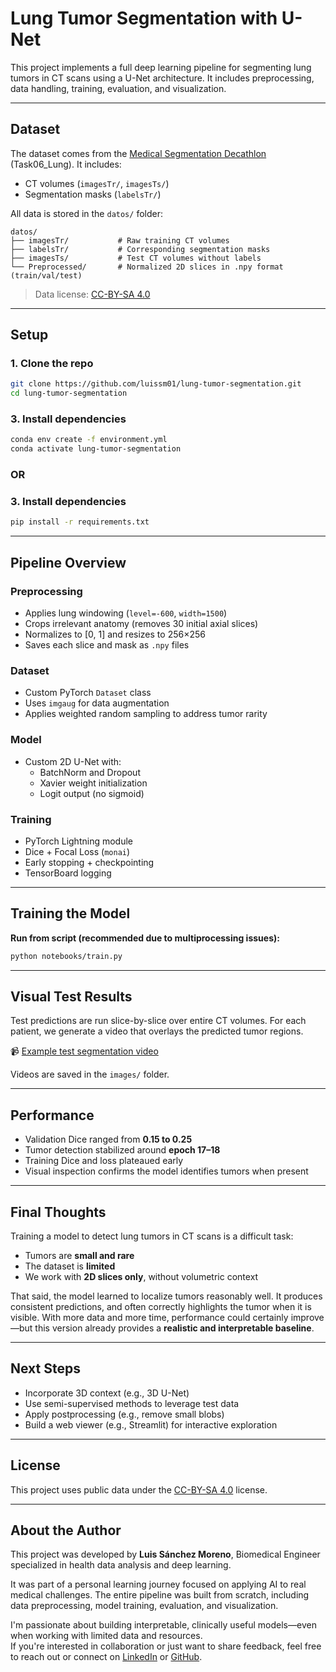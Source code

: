 # Lung Tumor Segmentation with U-Net

This project implements a full deep learning pipeline for segmenting lung tumors in CT scans using a U-Net architecture. It includes preprocessing, data handling, training, evaluation, and visualization.

---

## Dataset

The dataset comes from the [Medical Segmentation Decathlon](http://medicaldecathlon.com/) (Task06_Lung). It includes:
- CT volumes (`imagesTr/`, `imagesTs/`)
- Segmentation masks (`labelsTr/`)

All data is stored in the `datos/` folder:
```
datos/
├── imagesTr/           # Raw training CT volumes
├── labelsTr/           # Corresponding segmentation masks
├── imagesTs/           # Test CT volumes without labels
└── Preprocessed/       # Normalized 2D slices in .npy format (train/val/test)
```

> Data license: [CC-BY-SA 4.0](https://creativecommons.org/licenses/by-sa/4.0/)

---

## Setup

### 1. Clone the repo
```bash
git clone https://github.com/luissm01/lung-tumor-segmentation.git
cd lung-tumor-segmentation
```
### 3. Install dependencies
```bash
conda env create -f environment.yml
conda activate lung-tumor-segmentation
```
### OR
### 3. Install dependencies
```bash
pip install -r requirements.txt
```

---

## Pipeline Overview

### Preprocessing
- Applies lung windowing (`level=-600`, `width=1500`)
- Crops irrelevant anatomy (removes 30 initial axial slices)
- Normalizes to [0, 1] and resizes to 256×256
- Saves each slice and mask as `.npy` files

### Dataset
- Custom PyTorch `Dataset` class
- Uses `imgaug` for data augmentation
- Applies weighted random sampling to address tumor rarity

### Model
- Custom 2D U-Net with:
  - BatchNorm and Dropout
  - Xavier weight initialization
  - Logit output (no sigmoid)

### Training
- PyTorch Lightning module
- Dice + Focal Loss (`monai`)
- Early stopping + checkpointing
- TensorBoard logging

---

## Training the Model

**Run from script (recommended due to multiprocessing issues):**
```bash
python notebooks/train.py
```

---

## Visual Test Results

Test predictions are run slice-by-slice over entire CT volumes. For each patient, we generate a video that overlays the predicted tumor regions.

📹 [Example test segmentation video](https://github.com/luissm01/lung-tumor-segmentation/tree/main/images/test_videos)

Videos are saved in the `images/` folder.

---

## Performance

- Validation Dice ranged from **0.15 to 0.25**
- Tumor detection stabilized around **epoch 17–18**
- Training Dice and loss plateaued early
- Visual inspection confirms the model identifies tumors when present

---

## Final Thoughts

Training a model to detect lung tumors in CT scans is a difficult task:
- Tumors are **small and rare**
- The dataset is **limited**
- We work with **2D slices only**, without volumetric context

That said, the model learned to localize tumors reasonably well. It produces consistent predictions, and often correctly highlights the tumor when it is visible. With more data and more time, performance could certainly improve—but this version already provides a **realistic and interpretable baseline**.

---

## Next Steps

- Incorporate 3D context (e.g., 3D U-Net)
- Use semi-supervised methods to leverage test data
- Apply postprocessing (e.g., remove small blobs)
- Build a web viewer (e.g., Streamlit) for interactive exploration

---

## License

This project uses public data under the [CC-BY-SA 4.0](https://creativecommons.org/licenses/by-sa/4.0/) license.

---

## About the Author

This project was developed by **Luis Sánchez Moreno**, Biomedical Engineer specialized in health data analysis and deep learning.

It was part of a personal learning journey focused on applying AI to real medical challenges. The entire pipeline was built from scratch, including data preprocessing, model training, evaluation, and visualization.

I'm passionate about building interpretable, clinically useful models—even when working with limited data and resources.  
If you're interested in collaboration or just want to share feedback, feel free to reach out or connect on [LinkedIn](https://www.linkedin.com/in/tu-linkedin) or [GitHub](https://github.com/luissm01).
